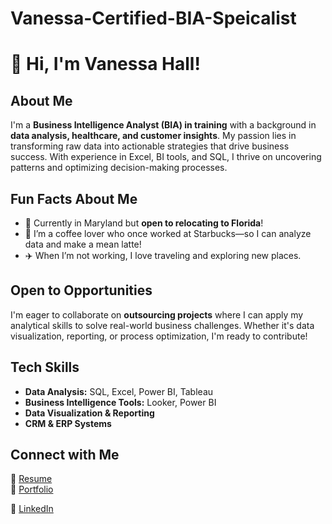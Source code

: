 # Vanessa-Certified-BIA-Speicalist

# 👋 Hi, I'm Vanessa Hall!  

## About Me  
I'm a **Business Intelligence Analyst (BIA) in training** with a background in **data analysis, healthcare, and customer insights**. My passion lies in transforming raw data into actionable strategies that drive business success. With experience in Excel, BI tools, and SQL, I thrive on uncovering patterns and optimizing decision-making processes.  

## Fun Facts About Me  
- 📍 Currently in Maryland but **open to relocating to Florida**!  
- 🍵 I’m a coffee lover who once worked at Starbucks—so I can analyze data and make a mean latte!  
- ✈️ When I’m not working, I love traveling and exploring new places.  

## Open to Opportunities  
I'm eager to collaborate on **outsourcing projects** where I can apply my analytical skills to solve real-world business challenges. Whether it's data visualization, reporting, or process optimization, I'm ready to contribute!  

## Tech Skills  
- **Data Analysis:** SQL, Excel, Power BI, Tableau  
- **Business Intelligence Tools:** Looker, Power BI  
- **Data Visualization & Reporting**  
- **CRM & ERP Systems**  

## Connect with Me  
📄 [Resume](https://docs.google.com/document/d/1y1haRyz9eTP5tFWBRa6zGB8DDJfzt8n9mDSgD80HKc8/edit?usp=drive_link)  
🔗 [Portfolio](#) 

💼 [LinkedIn](https://www.linkedin.com/in/vanessa-hall-66a0a529b/) 
